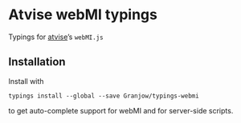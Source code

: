 # Atvise webMI typings

Typings for [atvise](Granjow/typings-webmi)’s `webMI.js`

## Installation

Install with

    typings install --global --save Granjow/typings-webmi

to get auto-complete support for webMI and for server-side scripts.
